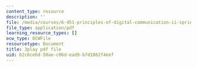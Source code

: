 ```yaml
---
content_type: resource
description: ''
file: /media/courses/6-451-principles-of-digital-communication-ii-spring-2005/b2c6ce6d50aec06dead9b7d1862f4eef_SV08nmxzdAU.pdf
file_type: application/pdf
learning_resource_types: []
ocw_type: OCWFile
resourcetype: Document
title: 3play pdf file
uid: b2c6ce6d-50ae-c06d-ead9-b7d1862f4eef
---
```

